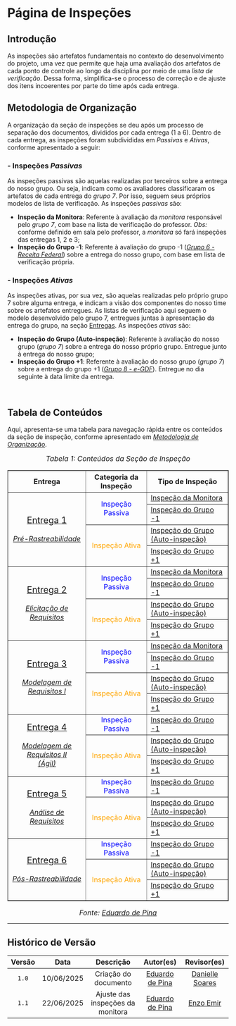 # Página de Inspeções

## Introdução

As inspeções são artefatos fundamentais no contexto do desenvolvimento do projeto, uma vez que permite que haja uma avaliação dos artefatos de cada ponto de controle ao longo da disciplina por meio de uma *lista de verificação*. Dessa forma, simplifica-se o processo de correção e de ajuste dos itens incoerentes por parte do time após cada entrega.

<a href=""></a>

## Metodologia de Organização

A organização da seção de inspeções se deu após um processo de separação dos documentos, divididos por cada entrega (1 a 6). Dentro de cada entrega, as inspeções foram subdivididas em *Passivas* e *Ativas*, conforme apresentado a seguir:

### - Inspeções *Passivas*

As inspeções passivas são aquelas realizadas por terceiros sobre a entrega do nosso grupo. Ou seja, indicam como os avaliadores classificaram os artefatos de cada entrega do *grupo 7*. Por isso, seguem seus próprios modelos de lista de verificação. As inspeções *passivas* são:

- **Inspeção da Monitora**: Referente à avaliação da *monitora* responsável pelo *grupo 7*, com base na lista de verificação do professor. *Obs:* conforme definido em sala pelo professor, a *monitora* só fará inspeções das entregas 1, 2 e 3;
- **Inspeção do Grupo -1**: Referente à avaliação do grupo -1 ([*Grupo 6 - Receita Federal*](https://github.com/Requisitos-de-Software/2025.1-ReceitaFederal)) sobre a entrega do nosso grupo, com base em lista de verificação própria.

### - Inspeções *Ativas*

As inspeções ativas, por sua vez, são aquelas realizadas pelo próprio grupo 7 sobre alguma entrega, e indicam a visão dos componentes do nosso time sobre os artefatos entregues. As listas de verificação aqui seguem o modelo desenvolvido pelo grupo 7, entregues juntas à apresentação da entrega do grupo, na seção [Entregas](https://eduardodpms.github.io/REQ-FGTS/Entregas/Entrega-1/). As inspeções *ativas* são:

- **Inspeção do Grupo (Auto-inspeção)**: Referente à avaliação do nosso grupo (*grupo 7*) sobre a entrega do nosso próprio grupo. Entregue junto à entrega do nosso grupo;
- **Inspeção do Grupo +1**: Referente à avaliação do nosso grupo (*grupo 7*) sobre a entrega do grupo +1 ([*Grupo 8 - e-GDF*](https://github.com/Requisitos-de-Software/2025.1-e-GDF)). Entregue no dia seguinte à data limite da entrega.

<br>

## Tabela de Conteúdos

Aqui, apresenta-se uma tabela para navegação rápida entre os conteúdos da seção de inspeção, conforme apresentado em [*Metodologia de Organização*](#metodologia-de-organização).

<font size="3"><p style="text-align: center"><i>Tabela 1: Conteúdos da Seção de Inspeção</i></p></font>

<center>
<table border="1" cellspacing="0" cellpadding="4">
  <thead>
    <tr>
      <th style="text-align: center;">Entrega</th>
      <th style="text-align: center;">Categoria da Inspeção</th>
      <th>Tipo de Inspeção</th>
    </tr>
  </thead>
  <tbody>
    <tr>
      <td rowspan="4", style="text-align: center; vertical-align: middle;">
        <a href="https://eduardodpms.github.io/REQ-FGTS/Entregas/Entrega-1/">
          <span style="font-size: 20px;">Entrega 1</span>
        </a>
        <br><br>
        <a href="https://eduardodpms.github.io/REQ-FGTS/Pre-Rastreabilidade/Rich-Picture/">
          <i>Pré-Rastreabilidade</i>
        </a>
      </td>
      <td rowspan="2", style="text-align: center; vertical-align: middle;">
        <span style="color: blue;">Inspeção Passiva</span>
      </td>
      <td>
        <a href="https://eduardodpms.github.io/REQ-FGTS/Inspecao/Entrega-1/Monitora/">Inspeção da Monitora</a>
      </td>
    </tr>
    <tr>
      <td>
        <a href="https://eduardodpms.github.io/REQ-FGTS/Inspecao/Entrega-1/Grupo-menos-1/">Inspeção do Grupo -1</a>
      </td>
    </tr>
    <tr>
      <td rowspan="2", style="text-align: center; vertical-align: middle;"><span style="color: orange;">Inspeção Ativa</span></td>
      <td>
        <a href="https://eduardodpms.github.io/REQ-FGTS/Inspecao/Entrega-1/Grupo/">Inspeção do Grupo (Auto-inspeção)</a>
      </td>
    </tr>
    <tr>
      <td>
        <a href="https://eduardodpms.github.io/REQ-FGTS/Inspecao/Entrega-1/Grupo-mais-1/">Inspeção do Grupo +1</a>
      </td>
    </tr>
    <tr>
      <td rowspan="4", style="text-align: center; vertical-align: middle;">
        <a href="https://eduardodpms.github.io/REQ-FGTS/Entregas/Entrega-2/">
          <span style="font-size: 20px;">Entrega 2</span>
        </a>
        <br><br>
        <a href="https://eduardodpms.github.io/REQ-FGTS/Elicitacao/Perfil-de-Usuario/">
          <i>Elicitação de Requisitos</i>
        </a>
      </td>
      <td rowspan="2", style="text-align: center; vertical-align: middle;">
        <span style="color: blue;">Inspeção Passiva</span>
      </td>
      <td>
        <a href="https://eduardodpms.github.io/REQ-FGTS/Inspecao/Entrega-2/Monitora/">Inspeção da Monitora</a>
      </td>
    </tr>
    <tr>
      <td>
        <a href="https://eduardodpms.github.io/REQ-FGTS/Inspecao/Entrega-2/Grupo-menos-1/">Inspeção do Grupo -1</a>
      </td>
    </tr>
    <tr>
      <td rowspan="2", style="text-align: center; vertical-align: middle;"><span style="color: orange;">Inspeção Ativa</span></td>
      <td>
        <a href="https://eduardodpms.github.io/REQ-FGTS/Inspecao/Entrega-2/Grupo/">Inspeção do Grupo (Auto-inspeção)</a>
      </td>
    </tr>
    <tr>
      <td>
        <a href="https://eduardodpms.github.io/REQ-FGTS/Inspecao/Entrega-2/Grupo-mais-1/">Inspeção do Grupo +1</a>
      </td>
    </tr>
    <tr>
      <td rowspan="4", style="text-align: center; vertical-align: middle;">
        <a href="https://eduardodpms.github.io/REQ-FGTS/Entregas/Entrega-3/">
          <span style="font-size: 20px;">Entrega 3</span>
        </a>
        <br><br>
        <a href="https://eduardodpms.github.io/REQ-FGTS/Modelagem-I/Diagrama/">
          <i>Modelagem de Requisitos I</i>
        </a>
      </td>
      <td rowspan="2", style="text-align: center; vertical-align: middle;">
        <span style="color: blue;">Inspeção Passiva</span>
      </td>
      <td>
        <a href="https://eduardodpms.github.io/REQ-FGTS/Inspecao/Entrega-3/Monitora/">Inspeção da Monitora</a>
      </td>
    </tr>
    <tr>
      <td>
        <a href="https://eduardodpms.github.io/REQ-FGTS/Inspecao/Entrega-3/Grupo-menos-1/">Inspeção do Grupo -1</a>
      </td>
    </tr>
    <tr>
      <td rowspan="2", style="text-align: center; vertical-align: middle;"><span style="color: orange;">Inspeção Ativa</span></td>
      <td>
        <a href="https://eduardodpms.github.io/REQ-FGTS/Inspecao/Entrega-3/Grupo/">Inspeção do Grupo (Auto-inspeção)</a>
      </td>
    </tr>
    <tr>
      <td>
        <a href="https://eduardodpms.github.io/REQ-FGTS/Inspecao/Entrega-3/Grupo-mais-1/">Inspeção do Grupo +1</a>
      </td>
    </tr>
    <tr>
      <td rowspan="3", style="text-align: center; vertical-align: middle;">
        <a href="https://eduardodpms.github.io/REQ-FGTS/Entregas/Entrega-4/">
          <span style="font-size: 20px;">Entrega 4</span>
        </a>
        <br><br>
        <a href="https://eduardodpms.github.io/REQ-FGTS/Modelagem-II/NFR-Framework/">
          <i>Modelagem de Requisitos II<br>(Ágil)</i>
        </a>
      </td>
      <td rowspan="1", style="text-align: center; vertical-align: middle;">
        <span style="color: blue;">Inspeção Passiva</span>
      </td>
      <td>
        <a href="https://eduardodpms.github.io/REQ-FGTS/Inspecao/Entrega-4/Grupo-menos-1/">Inspeção do Grupo -1</a>
      </td>
    </tr>
    <tr>
      <td rowspan="2", style="text-align: center; vertical-align: middle;"><span style="color: orange;">Inspeção Ativa</span></td>
      <td>
        <a href="https://eduardodpms.github.io/REQ-FGTS/Inspecao/Entrega-4/Grupo/">Inspeção do Grupo (Auto-inspeção)</a>
      </td>
    </tr>
    <tr>
      <td>
        <a href="https://eduardodpms.github.io/REQ-FGTS/Inspecao/Entrega-4/Grupo-mais-1/">Inspeção do Grupo +1</a>
      </td>
    </tr>
    <tr>
      <td rowspan="3", style="text-align: center; vertical-align: middle;">
        <a href="https://eduardodpms.github.io/REQ-FGTS/Entregas/Entrega-5/">
          <span style="font-size: 20px;">Entrega 5</span>
        </a>
        <br><br>
        <a href="">
          <i>Análise de Requisitos</i>
        </a>
      </td>
      <td rowspan="1", style="text-align: center; vertical-align: middle;">
        <span style="color: blue;">Inspeção Passiva</span>
      </td>
      <td>
        <a href="https://eduardodpms.github.io/REQ-FGTS/Inspecao/Entrega-5/Grupo-menos-1/">Inspeção do Grupo -1</a>
      </td>
    </tr>
    <tr>
      <td rowspan="2", style="text-align: center; vertical-align: middle;"><span style="color: orange;">Inspeção Ativa</span></td>
      <td>
        <a href="https://eduardodpms.github.io/REQ-FGTS/Inspecao/Entrega-5/Grupo/">Inspeção do Grupo (Auto-inspeção)</a>
      </td>
    </tr>
    <tr>
      <td>
        <a href="https://eduardodpms.github.io/REQ-FGTS/Inspecao/Entrega-5/Grupo-mais-1/">Inspeção do Grupo +1</a>
      </td>
    </tr>
    <tr>
      <td rowspan="3", style="text-align: center; vertical-align: middle;">
        <a href="https://eduardodpms.github.io/REQ-FGTS/Entregas/Entrega-6/">
          <span style="font-size: 20px;">Entrega 6</span>
        </a>
        <br><br>
        <a href="https://eduardodpms.github.io/REQ-FGTS/Pos-Rastreabilidade/Elos-Forward-From/">
          <i>Pós-Rastreabilidade</i>
        </a>
      </td>
      <td rowspan="1", style="text-align: center; vertical-align: middle;">
        <span style="color: blue;">Inspeção Passiva</span>
      </td>
      <td>
        <a href="https://eduardodpms.github.io/REQ-FGTS/Inspecao/Entrega-6/Grupo-menos-1/">Inspeção do Grupo -1</a>
      </td>
    </tr>
    <tr>
      <td rowspan="2", style="text-align: center; vertical-align: middle;"><span style="color: orange;">Inspeção Ativa</span></td>
      <td>
        <a href="https://eduardodpms.github.io/REQ-FGTS/Inspecao/Entrega-6/Grupo/">Inspeção do Grupo (Auto-inspeção)</a>
      </td>
    </tr>
    <tr>
      <td>
        <a href="https://eduardodpms.github.io/REQ-FGTS/Inspecao/Entrega-6/Grupo-mais-1/">Inspeção do Grupo +1</a>
      </td>
    </tr>
  </tbody>
</table>
</center>

<font size="3"><p style="text-align: center"><i>Fonte: [Eduardo de Pina](https://github.com/eduardodpms)</i></p></font>

---

## Histórico de Versão

| Versão | Data | Descrição | Autor(es) | Revisor(es) |
| :-: | :-: | :-: | :-: | :-: |
| `1.0` | 10/06/2025 | Criação do documento | [Eduardo de Pina](https://github.com/eduardodpms) | [Danielle Soares](https://github.com/danielle-soaress) |
| `1.1` | 22/06/2025 | Ajuste das inspeções da monitora | [Eduardo de Pina](https://github.com/eduardodpms) | [Enzo Emir](https://github.com/EnzoEmir) |
